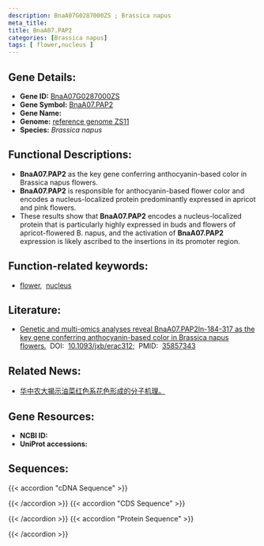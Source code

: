 ```yaml
---
description: BnaA07G0287000ZS ; Brassica napus
meta_title:
title: BnaA07.PAP2
categories: [Brassica napus]
tags: [ flower,nucleus ]
---
```


## Gene Details:
- **Gene ID:**	[BnaA07G0287000ZS]()
- **Gene Symbol:** <u>BnaA07.PAP2</u>
- **Gene Name:** 
- **Genome:** [reference genome ZS11]()
- **Species:** *Brassica napus*

## Functional Descriptions:
   - **BnaA07.PAP2** as the key gene conferring anthocyanin-based color in Brassica napus flowers.
   - **BnaA07.PAP2** is responsible for anthocyanin-based flower color and encodes a nucleus-localized protein predominantly expressed in apricot and pink flowers.
   - These results show that **BnaA07.PAP2** encodes a nucleus-localized protein that is particularly highly expressed in buds and flowers of apricot-flowered B. napus, and the activation of **BnaA07.PAP2** expression is likely ascribed to the insertions in its promoter region.

## Function-related keywords:
   - [flower](/tags/flower/),&nbsp;&nbsp;[nucleus](/tags/nucleus/)

## Literature:
   - [Genetic and multi-omics analyses reveal BnaA07.PAP2In-184-317 as the key gene conferring anthocyanin-based color in Brassica napus flowers.]( https://academic.oup.com/jxb/article/73/19/6630/6647029?login=false)&nbsp;&nbsp;DOI:&nbsp;&nbsp;[10.1093/jxb/erac312](https://academic.oup.com/jxb/article/73/19/6630/6647029?login=false);&nbsp;&nbsp;PMID:&nbsp;&nbsp;[35857343](https://pubmed.ncbi.nlm.nih.gov/35857343/)

## Related News:
   - [华中农大揭示油菜红色系花色形成的分子机理。](https://mp.weixin.qq.com/s?__biz=MzIyOTY2NDYyNQ==&mid=2247547556&idx=3&sn=052c2a085265a3aef60bd0aa8e190039&chksm=e8bd48badfcac1acc478123265edaef978ac6955fdd8a610884947cdc845af419d8afdb2efb6&scene=27#wechat_redirect)

## Gene Resources:
- **NCBI ID:**  [](https://www.ncbi.nlm.nih.gov/gene/?term=)
- **UniProt accessions:** [](https://www.uniprot.org/uniprotkb//entry)



## Sequences:
{{< accordion "cDNA Sequence" >}}

{{< /accordion >}}
{{< accordion "CDS Sequence" >}}

{{< /accordion >}}
{{< accordion "Protein Sequence" >}}

{{< /accordion >}}
